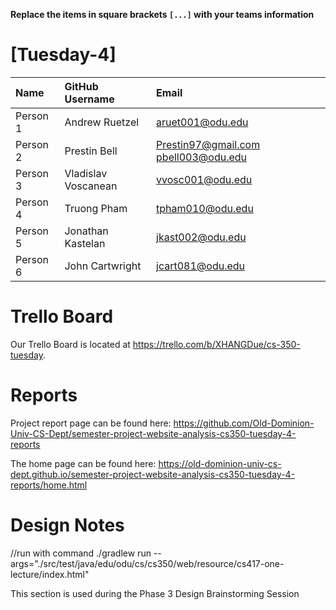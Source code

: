 **Replace the items in square brackets `[...]` with your teams information** 

# [Tuesday-4]
|Name|GitHub Username|Email|
|:---|:--------------|:----|
|Person 1| Andrew Ruetzel |aruet001@odu.edu|
|Person 2| Prestin Bell |Prestin97@gmail.com pbell003@odu.edu|
|Person 3| Vladislav Voscanean |vvosc001@odu.edu|
|Person 4| Truong Pham |tpham010@odu.edu|
|Person 5| Jonathan Kastelan |jkast002@odu.edu|
|Person 6| John Cartwright |jcart081@odu.edu|

# Trello Board

Our Trello Board is located at <https://trello.com/b/XHANGDue/cs-350-tuesday>.

# Reports

Project report page can be found here: https://github.com/Old-Dominion-Univ-CS-Dept/semester-project-website-analysis-cs350-tuesday-4-reports

The home page can be found here: https://old-dominion-univ-cs-dept.github.io/semester-project-website-analysis-cs350-tuesday-4-reports/home.html

# Design Notes

//run with command  ./gradlew run --args="./src/test/java/edu/odu/cs/cs350/web/resource/cs417-one-lecture/index.html"

This section is used during the Phase 3 Design Brainstorming Session
